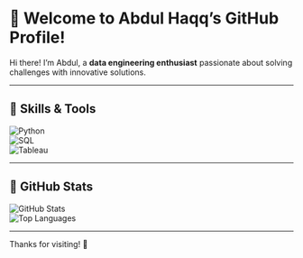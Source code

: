 
# 👋 Welcome to Abdul Haqq’s GitHub Profile!

Hi there! I’m Abdul, a **data engineering enthusiast** passionate about solving challenges with innovative solutions.

---

## 🔧 Skills & Tools  
![Python](https://img.shields.io/badge/-Python-3776AB?logo=python&logoColor=white&style=for-the-badge)  
![SQL](https://img.shields.io/badge/-SQL-4479A1?logo=mysql&logoColor=white&style=for-the-badge)  
![Tableau](https://img.shields.io/badge/-Tableau-E97627?logo=tableau&logoColor=white&style=for-the-badge)  

---

## 🌟 GitHub Stats  
![GitHub Stats](https://github-readme-stats.vercel.app/api?username=AbdulHaqq2001&show_icons=true&theme=radical)  
![Top Languages](https://github-readme-stats.vercel.app/api/top-langs/?username=AbdulHaqq2001&layout=compact&theme=radical)  

---

Thanks for visiting! 🚀  
